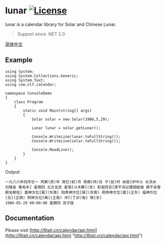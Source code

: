 # lunar [![License](https://img.shields.io/badge/license-MIT-4EB1BA.svg?style=flat-square)](https://github.com/6tail/lunar-csharp/blob/master/LICENSE)

lunar is a calendar library for Solar and Chinese Lunar.

> Support since .NET 2.0

[简体中文](https://github.com/6tail/lunar-csharp/blob/master/README.md)

## Example

    using System;
    using System.Collections.Generic;
    using System.Text;
    using com.nlf.calendar;

    namespace ConsoleDemo
    {
        class Program
        {
            static void Main(string[] args)
            {
                Solar solar = new Solar(1986,5,29);
                 
                Lunar lunar = solar.getLunar();
                 
                Console.WriteLine(lunar.toFullString());
                Console.WriteLine(solar.toFullString());
                 
                Console.ReadLine();
            }
        }
    }

Output:

    一九八六年四月廿一 丙寅(虎)年 癸巳(蛇)月 癸酉(鸡)日 子(鼠)时 纳音[炉中火 长流水 剑锋金 桑柘木] 星期四 北方玄武 星宿[斗木獬](吉) 彭祖百忌[癸不词讼理弱敌强 酉不会客醉坐颠狂] 喜神方位[巽](东南) 阳贵神方位[巽](东南) 阴贵神方位[震](正东) 福神方位[兑](正西) 财神方位[离](正南) 冲[(丁卯)兔] 煞[东]
    1986-05-29 00:00:00 星期四 双子座

## Documentation

Please visit [http://6tail.cn/calendar/api.html](http://6tail.cn/calendar/api.html "http://6tail.cn/calendar/api.html")
